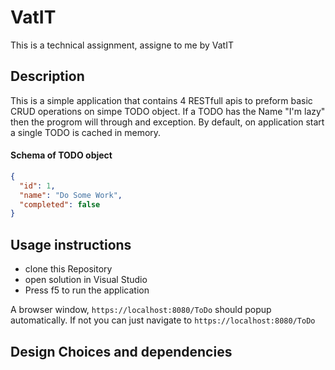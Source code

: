 # VatIT
This is a technical assignment, assigne to me by VatIT

## Description
This is a simple application that contains 4 RESTfull apis to preform basic CRUD operations on simpe TODO object.
If a TODO has the Name "I'm lazy" then the progrom will through and exception.
By default, on application start a single TODO is cached in memory.

#### Schema of TODO object
```JSON
{
  "id": 1,
  "name": "Do Some Work",
  "completed": false
}
```

## Usage instructions
- clone this Repository
- open solution in Visual Studio
- Press f5 to run the application

A browser window, ``https://localhost:8080/ToDo`` should popup automatically. If not you can just navigate to ``https://localhost:8080/ToDo``

## Design Choices and dependencies
